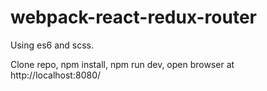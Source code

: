 # webpack-react-redux-router

Using es6 and scss.

Clone repo,
npm install,
npm run dev,
open browser at http://localhost:8080/
